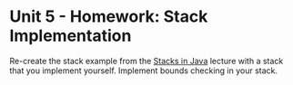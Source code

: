 # Unit 5 - Homework: Stack Implementation

Re-create the stack example from the [Stacks in Java](https://github.com/blwatkins/Data-Structures-From-A-New-Perspective/blob/master/5_StacksAndQueues/day2.md) lecture with a stack that you implement yourself. Implement bounds checking in your stack.
